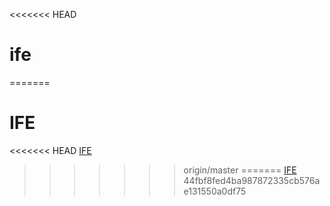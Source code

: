 <<<<<<< HEAD
# ife
=======
# IFE
<<<<<<< HEAD
[IFE](yingyuk.space/ife "以梦为马团队")
>>>>>>> origin/master
=======
[IFE](http://yingyuk.space/ife/ "以梦为马团队")
>>>>>>> 44fbf8fed4ba987872335cb576ae131550a0df75
